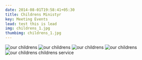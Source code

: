 ```yaml
---
date: 2014-08-01T19:58:41+05:30
title: Childrens Ministyr
key: Meeting Events
lead: test this is lead
img: childrens_1.jpg
thumbimg: childrens_1.jpg
---
```

![our childrens](http://www.israelrajappah.com/images/gallery/childrens/childrens_1.jpg)
![our childrens](http://www.israelrajappah.com/images/gallery/childrens/childrens_2.jpg)
![our childrens](http://www.israelrajappah.com/images/gallery/childrens/childrens_3.jpg)
![our childrens](http://www.israelrajappah.com/images/gallery/childrens/childrens_4.jpg)
![our childrens](http://www.israelrajappah.com/images/gallery/childrens/childrens_5.jpg)
childrens service

<!--more-->